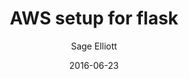 ---
layout: post
title:  "AWS setup for flask"
date:   2016-06-23
categories: post
tags: aws flask python
author: Sage Elliott
published: false
---